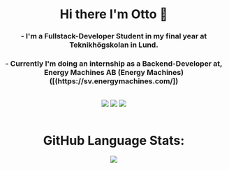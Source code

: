 <h1 align="center">Hi there I'm Otto 👋</h1>

<h3 align="center">- I'm a Fullstack-Developer Student in my final year at Teknikhögskolan in Lund.</h3>

<h3 align="center">- Currently I'm doing an internship as a Backend-Developer at,  Energy Machines AB (Energy Machines) ([(https://sv.energymachines.com/])</h3>

<br>
<div align="center">
<a href="mailto:otto.arvidsson94@gmail.com"><img src="https://img.shields.io/badge/Gmail-D14836?style=for-the-badge&logo=gmail&logoColor=white"/></a>
<a href="https://www.linkedin.com/in/otto-arvidsson-1b87b2160/"/><img src="https://img.shields.io/badge/LinkedIn-0077B5?style=for-the-badge&logo=linkedin&logoColor=white"/></a>
<a href="https://fb.com/otto.arvidsson"><img src=https://img.shields.io/badge/Facebook-1877F2?style=for-the-badge&logo=facebook&logoColor=white/></a>
</div>
<br/>
 
<div align="center">

<h1 align="center"> GitHub Language Stats: </h1>

![](https://github-readme-stats.vercel.app/api/top-langs/?username=Ottowski&theme=white&hide_border=true&include_all_commits=true&count_private=true&layout=compact)
